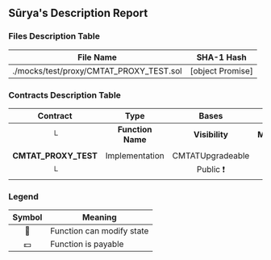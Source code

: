 ## Sūrya's Description Report

### Files Description Table


|  File Name  |  SHA-1 Hash  |
|-------------|--------------|
| ./mocks/test/proxy/CMTAT_PROXY_TEST.sol | [object Promise] |


### Contracts Description Table


|  Contract  |         Type        |       Bases      |                  |                 |
|:----------:|:-------------------:|:----------------:|:----------------:|:---------------:|
|     └      |  **Function Name**  |  **Visibility**  |  **Mutability**  |  **Modifiers**  |
||||||
| **CMTAT_PROXY_TEST** | Implementation | CMTATUpgradeable |||
| └ | <Constructor> | Public ❗️ | 🛑  | CMTATUpgradeable |


### Legend

|  Symbol  |  Meaning  |
|:--------:|-----------|
|    🛑    | Function can modify state |
|    💵    | Function is payable |
